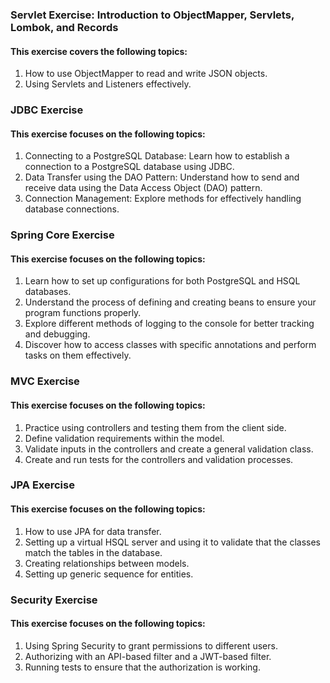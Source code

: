 ### Servlet Exercise: Introduction to ObjectMapper, Servlets, Lombok, and Records
#### This exercise covers the following topics:
1) How to use ObjectMapper to read and write JSON objects.
2) Using Servlets and Listeners effectively.

### JDBC Exercise
#### This exercise focuses on the following topics:
1) Connecting to a PostgreSQL Database: Learn how to establish a connection to a PostgreSQL database using JDBC.
2) Data Transfer using the DAO Pattern: Understand how to send and receive data using the Data Access Object (DAO) pattern.
3) Connection Management: Explore methods for effectively handling database connections.

### Spring Core Exercise
#### This exercise focuses on the following topics:

1) Learn how to set up configurations for both PostgreSQL and HSQL databases. 
2) Understand the process of defining and creating beans to ensure your program functions properly.
3) Explore different methods of logging to the console for better tracking and debugging.
4) Discover how to access classes with specific annotations and perform tasks on them effectively.

### MVC Exercise
#### This exercise focuses on the following topics:

1) Practice using controllers and testing them from the client side.
2) Define validation requirements within the model.
3) Validate inputs in the controllers and create a general validation class.
4) Create and run tests for the controllers and validation processes.

### JPA Exercise
#### This exercise focuses on the following topics:

1) How to use JPA for data transfer. 
2) Setting up a virtual HSQL server and using it to validate that the classes match the tables in the database.
3) Creating relationships between models. 
4) Setting up generic sequence for entities. 

### Security Exercise
#### This exercise focuses on the following topics:

1) Using Spring Security to grant permissions to different users.
2) Authorizing with an API-based filter and a JWT-based filter.
3) Running tests to ensure that the authorization is working.